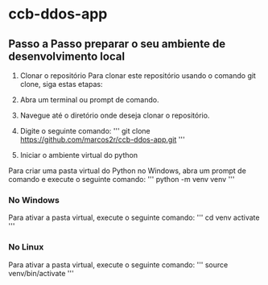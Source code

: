 # ccb-ddos-app

## Passo a Passo preparar o seu ambiente de desenvolvimento local

1. Clonar o repositório
Para clonar este repositório usando o comando git clone, siga estas etapas:

1. Abra um terminal ou prompt de comando.
2. Navegue até o diretório onde deseja clonar o repositório.
3. Digite o seguinte comando:
'''
git clone https://github.com/marcos2r/ccb-ddos-app.git
'''

2. Iniciar o ambiente virtual do python

Para criar uma pasta virtual do Python no Windows, abra um prompt de comando e execute o seguinte comando:
'''
python -m venv venv
'''

### No Windows
Para ativar a pasta virtual, execute o seguinte comando:
'''
cd venv
activate
'''

### No Linux
Para ativar a pasta virtual, execute o seguinte comando:
'''
source venv/bin/activate
'''